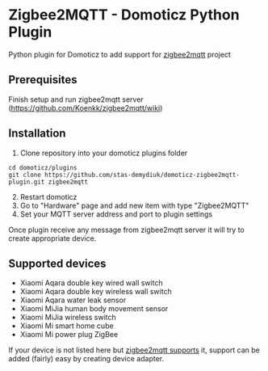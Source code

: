 # Zigbee2MQTT - Domoticz Python Plugin
Python plugin for Domoticz to add support for [zigbee2mqtt](https://github.com/Koenkk/zigbee2mqtt) project

## Prerequisites

Finish setup and run zigbee2mqtt server (https://github.com/Koenkk/zigbee2mqtt/wiki)

## Installation

1. Clone repository into your domoticz plugins folder
```
cd domoticz/plugins
git clone https://github.com/stas-demydiuk/domoticz-zigbee2mqtt-plugin.git zigbee2mqtt
```
2. Restart domoticz
3. Go to "Hardware" page and add new item with type "Zigbee2MQTT"
4. Set your MQTT server address and port to plugin settings

Once plugin receive any message from zigbee2mqtt server it will try to create appropriate device.

## Supported devices

- Xiaomi Aqara double key wired wall switch
- Xiaomi Aqara double key wireless wall switch
- Xiaomi Aqara water leak sensor
- Xiaomi MiJia human body movement sensor
- Xiaomi MiJia wireless switch
- Xiaomi Mi smart home cube
- Xiaomi Mi power plug ZigBee

If your device is not listed here but [zigbee2mqtt supports](https://github.com/Koenkk/zigbee2mqtt/wiki/Supported-devices) it, support can be added (fairly) easy by creating device adapter.
